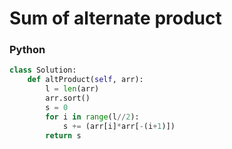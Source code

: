 # Sum of alternate product

### Python
```py
class Solution:
    def altProduct(self, arr):
        l = len(arr)
        arr.sort()
        s = 0
        for i in range(l//2):
            s += (arr[i]*arr[-(i+1)])
        return s
```
